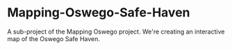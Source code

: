 # Mapping-Oswego-Safe-Haven
A sub-project of the Mapping Oswego project. We're creating an interactive map of the Oswego Safe Haven.
